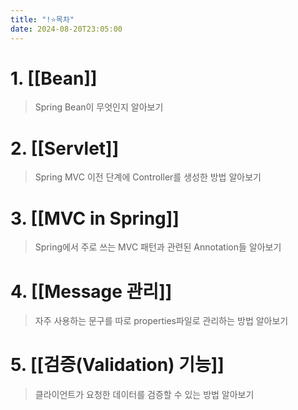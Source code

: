 ```yaml
---
title: "!⭐️목차"
date: 2024-08-20T23:05:00
---
```


# 1. [[Bean]]
> Spring Bean이 무엇인지 알아보기
# 2. [[Servlet]]
> Spring MVC 이전 단계에 Controller를 생성한 방법 알아보기
# 3. [[MVC in Spring]]
> Spring에서 주로 쓰는 MVC 패턴과 관련된 Annotation들 알아보기
# 4. [[Message 관리]]
> 자주 사용하는 문구를 따로 properties파일로 관리하는 방법 알아보기
# 5. [[검증(Validation) 기능]]
> 클라이언트가 요청한 데이터를 검증할 수 있는 방법 알아보기